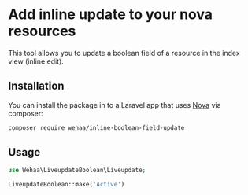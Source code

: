 # Add inline update to your nova resources

This tool allows you to update a boolean field of a resource in the index view (inline edit).

## Installation

You can install the package in to a Laravel app that uses [Nova](https://nova.laravel.com) via composer:

```bash
composer require wehaa/inline-boolean-field-update
```

## Usage

```php
use Wehaa\LiveupdateBoolean\Liveupdate;

LiveupdateBoolean::make('Active')
```

